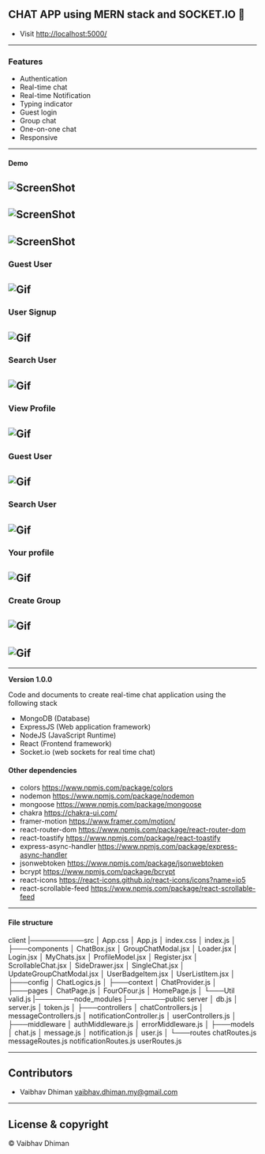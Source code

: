 ## CHAT APP using MERN stack and SOCKET.IO 🤠

- Visit <http://localhost:5000/>

---

### Features

- Authentication
- Real-time chat
- Real-time Notification
- Typing indicator
- Guest login
- Group chat
- One-on-one chat
- Responsive

---

#### Demo

## ![ScreenShot](./screenshots/1.png)

## ![ScreenShot](./screenshots/2.png)

## ![ScreenShot](./screenshots/3.png)

### Guest User

## ![Gif](./screenshots/4.gif)

### User Signup

## ![Gif](./screenshots/5.gif)

### Search User

## ![Gif](./screenshots/6.gif)

### View Profile

## ![Gif](./screenshots/7.gif)

### Guest User

## ![Gif](./screenshots/8.png)

### Search User

## ![Gif](./screenshots/9.png)

### Your profile

## ![Gif](./screenshots/10.png)

### Create Group

## ![Gif](./screenshots/11.gif)

## ![Gif](./screenshots/12.gif)

---

**Version 1.0.0**

Code and documents to create real-time chat application using the following stack

- MongoDB (Database)
- ExpressJS (Web application framework)
- NodeJS (JavaScript Runtime)
- React (Frontend framework)
- Socket.io (web sockets for real time chat)

#### Other dependencies

- colors <https://www.npmjs.com/package/colors>
- nodemon <https://www.npmjs.com/package/nodemon>
- mongoose <https://www.npmjs.com/package/mongoose>
- chakra <https://chakra-ui.com/>
- framer-motion <https://www.framer.com/motion/>
- react-router-dom <https://www.npmjs.com/package/react-router-dom>
- react-toastify <https://www.npmjs.com/package/react-toastify>
- express-async-handler <https://www.npmjs.com/package/express-async-handler>
- jsonwebtoken <https://www.npmjs.com/package/jsonwebtoken>
- bcrypt <https://www.npmjs.com/package/bcrypt>
- react-icons <https://react-icons.github.io/react-icons/icons?name=io5>
- react-scrollable-feed <https://www.npmjs.com/package/react-scrollable-feed>

---

#### File structure

client
|───────────src
│ App.css
│ App.js
│ index.css
│ index.js
│
├───components
│ ChatBox.jsx
│ GroupChatModal.jsx
│ Loader.jsx
│ Login.jsx
│ MyChats.jsx
│ ProfileModel.jsx
│ Register.jsx
│ ScrollableChat.jsx
│ SideDrawer.jsx
│ SingleChat.jsx
│ UpdateGroupChatModal.jsx
│ UserBadgeItem.jsx
│ UserListItem.jsx
│
├───config
│ ChatLogics.js
│
├───context
│ ChatProvider.js
│
├───pages
│ ChatPage.js
│ FourOFour.js
│ HomePage.js
│
└───Util
valid.js
|────────node_modules
|────────public
server
│ db.js
│ server.js
│ token.js
│
├───controllers
│ chatControllers.js
│ messageControllers.js
│ notificationController.js
│ userControllers.js
│
├───middleware
│ authMiddleware.js
│ errorMiddleware.js
│
├───models
│ chat.js
│ message.js
│ notification.js
│ user.js
│
└───routes
chatRoutes.js
messageRoutes.js
notificationRoutes.js
userRoutes.js

---

## Contributors

- Vaibhav Dhiman <vaibhav.dhiman.my@gmail.com>

---

## License & copyright

©️ Vaibhav Dhiman
